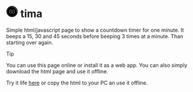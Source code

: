 # <img src="icon.svg" width="32" height="32"> tima
Simple html/javascript page to show a countdown timer for one minute. It beeps a 15, 30 and 45 seconds before beeping 3 times at a minute. Than starting over again.

> [!TIP]
> You can use this page online or install it as a web app. You can also simply download the html page and use it offline.

Try it life [here](https://zenziwerken.github.io/tima/) or 
copy the html to your PC an use it offline.  
